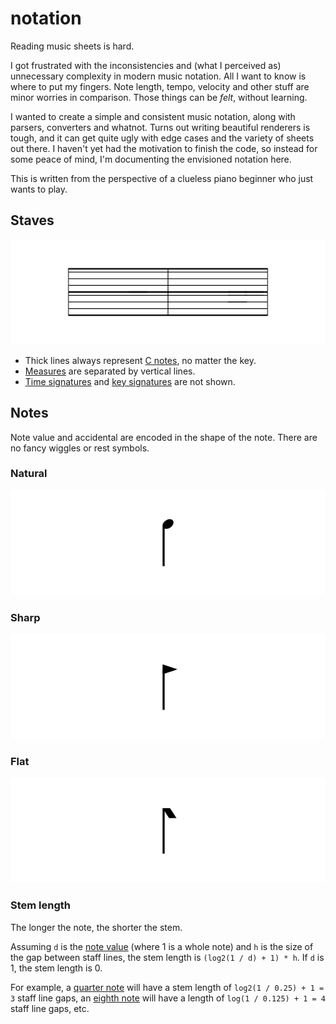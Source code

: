 # notation

Reading music sheets is hard.

I got frustrated with the inconsistencies and (what I perceived as) unnecessary complexity in modern music notation. All I want to know is where to put my fingers. Note length, tempo, velocity and other stuff are minor worries in comparison. Those things can be _felt_, without learning.

I wanted to create a simple and consistent music notation, along with parsers, converters and whatnot. Turns out writing beautiful renderers is tough, and it can get quite ugly with edge cases and the variety of sheets out there. I haven't yet had the motivation to finish the code, so instead for some peace of mind, I'm documenting the envisioned notation here.

This is written from the perspective of a clueless piano beginner who just wants to play.

## Staves

![](stave.svg)

* Thick lines always represent [C notes](https://en.wikipedia.org/wiki/C_(musical_note)), no matter the key.
* [Measures](https://en.wikipedia.org/wiki/Bar_(music)) are separated by vertical lines.
* [Time signatures](https://en.wikipedia.org/wiki/Time_signature) and [key signatures](https://en.wikipedia.org/wiki/Key_signature) are not shown.

## Notes

Note value and accidental are encoded in the shape of the note. There are no fancy wiggles or rest symbols.

### Natural

![](natural.svg)

### Sharp

![](sharp.svg)

### Flat

![](flat.svg)

### Stem length

The longer the note, the shorter the stem.

Assuming `d` is the [note value](https://en.wikipedia.org/wiki/Note_value) (where 1 is a whole note) and `h` is the size of the gap between staff lines, the stem length is `(log2(1 / d) + 1) * h`. If `d` is 1, the stem length is 0.

For example, a [quarter note](https://en.wikipedia.org/wiki/Quarter_note) will have a stem length of `log2(1 / 0.25) + 1 = 3` staff line gaps, an [eighth note](https://en.wikipedia.org/wiki/Eighth_note) will have a length of `log(1 / 0.125) + 1 = 4` staff line gaps, etc.
